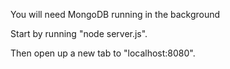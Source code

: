 You will need MongoDB running in the background

Start by running "node server.js".

Then open up a new tab to "localhost:8080".
